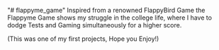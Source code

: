 "# flappyme_game" 
Inspired from a renowned FlappyBird Game the Flappyme Game shows my struggle in the college life, where I have to dodge Tests and Gaming simultaneously for a higher score.

(This was one of my first projects, Hope you Enjoy!)